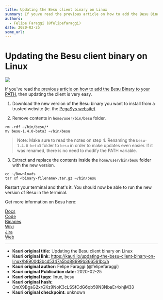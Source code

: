 ```yaml
---
title: Updating the Besu client binary on Linux
summary: If youve read the previous article on how to add the Besu Binary to your PATH, then updating the client is very easy. Download the new version of the Besu binar
authors:
  - Felipe Faraggi (@felipefaraggi)
date: 2020-02-25
some_url: 
---
```


# Updating the Besu client binary on Linux

![](https://ipfs.infura.io/ipfs/QmTpqQxw6J2L5CiaxdGM4iK98rzwpPkKFmrc3FXv7t5gMU)


If you've read the [previous article on how to add the Besu Binary to your PATH](https://kauri.io/installing-besu-binary-on-linux/e00df6efcb644e07ab44df169d9375e9/a), then updating the client is very easy.


1. Download the new version of the Besu binary you want to install from a trusted website (ie. the [PegaSys website](https://pegasys.tech/solutions/hyperledger-besu/#downloads)).



2. Remove contents in `home/user/bin/besu` folder.

```
rm -rdf ~/bin/besu/*
mv besu-1.4.0-beta3 ~/bin/besu
```

> Note: Make sure to read the notes on step 4. Renaming the `besu-1.4.0-beta3` folder to `besu` in order to make updates even easier. If it was renamed, there is no need to modify the PATH variable.

3. Extract and replace the contents inside the `home/user/bin/besu` folder with the new version.

```
cd ~/Downloads
tar xf <binary-filename>.tar.gz ~/bin/besu
```


Restart your terminal and that's it. You should now be able to run the new version of Besu in the terminal.



Get more information on Besu here:

[Docs](http://besu.hyperledger.org/)  
[Code](https://github.com/hyperledger/besu)  
[Binaries](https://pegasys.tech/solutions/hyperledger-besu/#downloads)  
[Wiki](https://wiki.hyperledger.org/display/BESU/Hyperledger+Besu)  
[Jira](https://jira.hyperledger.org/projects/BESU/issues)  
[Web](https://pegasys.tech/solutions/hyperledger-besu/)  


---

- **Kauri original title:** Updating the Besu client binary on Linux
- **Kauri original link:** https://kauri.io/updating-the-besu-client-binary-on-linux/b8900d3bcd5347a5bd88999b366561bc/a
- **Kauri original author:** Felipe Faraggi (@felipefaraggi)
- **Kauri original Publication date:** 2020-02-25
- **Kauri original tags:** linux, besu
- **Kauri original hash:** QmX9BgaG2xrGKz9NoK3cLSSfCdG6qb59N3NbaEr4xhjM33
- **Kauri original checkpoint:** unknown



